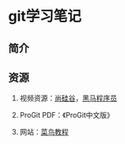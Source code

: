 # git学习笔记

## 简介


## 资源

1. 视频资源：<a href="https://www.bilibili.com/video/BV1vy4y1s7k6?p=2">尚硅谷</a>，<a href="https://www.bilibili.com/video/BV1MU4y1Y7h5/?spm_id_from=333.788.recommend_more_video.1">黑马程序员</a>

2. ProGit PDF：<a hraf="/资源/ProGit 中文版.pdf">《ProGit中文版》</a>

3. 网站：<a href="https://www.runoob.com/git/git-tutorial.html">菜鸟教程</a>